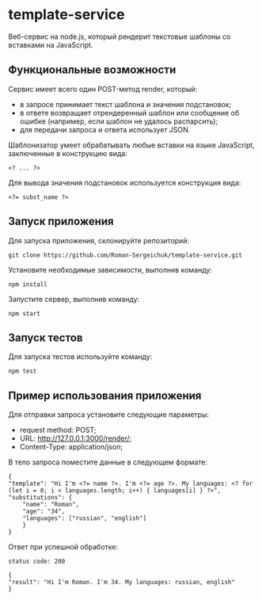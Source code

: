 # template-service

Веб-сервис на node.js, который рендерит текстовые шаблоны со вставками на JavaScript.

## Функциональные возможности

Сервис имеет всего один POST-метод render, который:

- в запросе принимает текст шаблона и значения подстановок;
- в ответе возвращает отрендеренный шаблон или сообщение об ошибке (например, если шаблон не удалось распарсить);
- для передачи запроса и ответа использует JSON.

Шаблонизатор умеет обрабатывать любые вставки на языке JavaScript, заключенные в конструкцию вида:

    <? ... ?>

Для вывода значения подстановок используется конструкция вида:

    <?= subst_name ?>

## Запуск приложения

Для запуска приложения, склонируйте репозиторий:

    git clone https://github.com/Roman-Sergeichuk/template-service.git

Установите необходимые зависимости, выполнив команду:

    npm install

Запустите сервер, выполнив команду:

    npm start

## Запуск тестов

Для запуска тестов используйте команду:

    npm test

## Пример использования приложения

Для отправки запроса установите следующие параметры:

- request method: POST;
- URL: http://127.0.0.1:3000/render/;
- Content-Type: application/json;

В тело запроса поместите данные в следующем формате:

    {
    "template": "Hi I'm <?= name ?>. I'm <?= age ?>. My languages: <? for (let i = 0; i < languages.length; i++) { languages[i] } ?>",
    "substitutions": {
        "name": "Roman",
        "age": "34",
        "languages": ["russian", "english"]
        }
    }

Ответ при успешной обработке:

    status code: 200

    {
    "result": "Hi I'm Roman. I'm 34. My languages: russian, english"
    }

